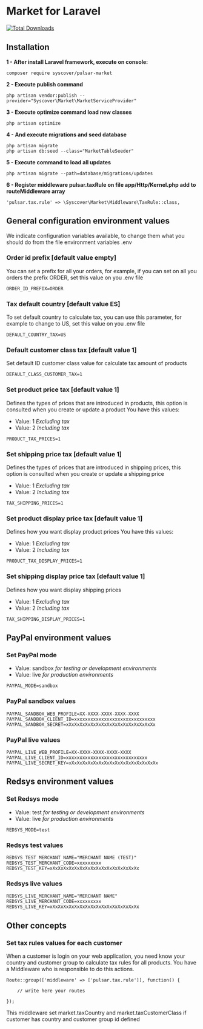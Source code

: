# Market for Laravel

[![Total Downloads](https://poser.pugx.org/syscover/market/downloads)](https://packagist.org/packages/syscover/market)

## Installation

**1 - After install Laravel framework, execute on console:**
```
composer require syscover/pulsar-market
```

**2 - Execute publish command**
```
php artisan vendor:publish --provider="Syscover\Market\MarketServiceProvider"
```

**3 - Execute optimize command load new classes**
```
php artisan optimize
```

**4 - And execute migrations and seed database**
```
php artisan migrate
php artisan db:seed --class="MarketTableSeeder"
```

**5 - Execute command to load all updates**
```
php artisan migrate --path=database/migrations/updates
```

**6 - Register middleware pulsar.taxRule on file app/Http/Kernel.php add to routeMiddleware array**
```
'pulsar.tax.rule' => \Syscover\Market\Middleware\TaxRule::class,
```


## General configuration environment values
We indicate configuration variables available, to change them what you should do from the file environment variables .env

### Order id prefix [default value empty]
You can set a prefix for all your orders, for example, if you can set on all you orders the prefix ORDER, set this value on you .env file
```
ORDER_ID_PREFIX=ORDER
```

### Tax default country [default value ES]
To set default country to calculate tax, you can use this parameter, for example to change to US, set this value on you .env file

```
DEFAULT_COUNTRY_TAX=US
```

### Default customer class tax [default value 1]
Set default ID customer class value for calculate tax amount of products

```
DEFAULT_CLASS_CUSTOMER_TAX=1
```

### Set product price tax [default value 1]
Defines the types of prices that are introduced in products, this option is consulted when you create or update a product
You have this values:
* Value: 1 *Excluding tax*
* Value: 2 *Including tax*

```
PRODUCT_TAX_PRICES=1
```

### Set shipping price tax [default value 1]
Defines the types of prices that are introduced in shipping prices, this option is consulted when you create or update a shipping price
* Value: 1 *Excluding tax*
* Value: 2 *Including tax*

```
TAX_SHIPPING_PRICES=1
```

### Set product display price tax [default value 1]
Defines how you want display product prices
You have this values:
* Value: 1 *Excluding tax*
* Value: 2 *Including tax*

```
PRODUCT_TAX_DISPLAY_PRICES=1
```

### Set shipping display price tax [default value 1]
Defines how you want display shipping prices
* Value: 1 *Excluding tax*
* Value: 2 *Including tax*

```
TAX_SHIPPING_DISPLAY_PRICES=1
```

## PayPal environment values

### Set PayPal mode
* Value: sandbox *for testing or development environments* 
* Value: live *for production environments* 
```
PAYPAL_MODE=sandbox
```

### PayPal sandbox values
```
PAYPAL_SANDBOX_WEB_PROFILE=XX-XXXX-XXXX-XXXX-XXXX
PAYPAL_SANDBOX_CLIENT_ID=xxxxxxxxxxxxxxxxxxxxxxxxxxxxxx
PAYPAL_SANDBOX_SECRET=xXxXxXxXxXxXxXxXxXxXxXxXxXxXxXxXx
```

### PayPal live values
```
PAYPAL_LIVE_WEB_PROFILE=XX-XXXX-XXXX-XXXX-XXXX
PAYPAL_LIVE_CLIENT_ID=xxxxxxxxxxxxxxxxxxxxxxxxxxxxxx
PAYPAL_LIVE_SECRET_KEY=xXxXxXxXxXxXxXxXxXxXxXxXxXxXxXxXx
```

## Redsys environment values

### Set Redsys mode
* Value: test *for testing or development environments* 
* Value: live *for production environments* 
```
REDSYS_MODE=test
```

### Redsys test values
```
REDSYS_TEST_MERCHANT_NAME="MERCHANT NAME (TEST)"
REDSYS_TEST_MERCHANT_CODE=xxxxxxxxx
REDSYS_TEST_KEY=xXxXxXxXxXxXxXxXxXxXxXxXxXxXxXxXx
```

### Redsys live values
```
REDSYS_LIVE_MERCHANT_NAME="MERCHANT NAME"
REDSYS_LIVE_MERCHANT_CODE=xxxxxxxxx
REDSYS_LIVE_KEY=xXxXxXxXxXxXxXxXxXxXxXxXxXxXxXxXx
```

## Other concepts 

### Set tax rules values for each customer
When a customer is login on your web application, you need know your country and customer group to calculate tax rules for all products.
You have a Middleware who is responsible to do this actions.

```
Route::group(['middleware' => ['pulsar.tax.rule']], function() {

    // write here your routes

});

```

This middleware set market.taxCountry and market.taxCustomerClass if customer has country and customer group id defined